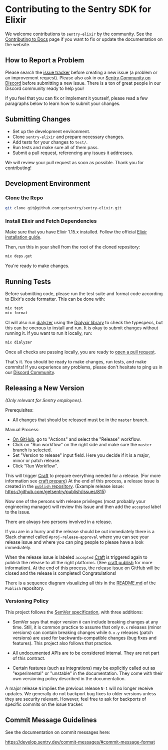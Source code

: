 # Contributing to the Sentry SDK for Elixir

We welcome contributions to `sentry-elixir` by the community. See the [Contributing to Docs](https://docs.sentry.io/contributing/) page if you want to fix or update the documentation on the website.

## How to Report a Problem

Please search the [issue tracker][issues] before creating a new issue (a problem or an improvement request). Please also ask in our [Sentry Community on Discord](https://discord.com/invite/Ww9hbqr) before submitting a new issue. There is a ton of great people in our Discord community ready to help you!

If you feel that you can fix or implement it yourself, please read a few paragraphs below to learn how to submit your changes.

## Submitting Changes

  * Set up the development environment.
  * Clone `sentry-elixir` and prepare necessary changes.
  * Add tests for your changes to `test/`.
  * Run tests and make sure all of them pass.
  * Submit a pull request, referencing any issues it addresses.

We will review your pull request as soon as possible. Thank you for contributing!

## Development Environment

### Clone the Repo

```bash
git clone git@github.com:getsentry/sentry-elixir.git
```

### Install Elixir and Fetch Dependencies

Make sure that you have Elixir 1.15.x installed. Follow the official [Elixir installation guide](https://elixir-lang.org/install.html).

Then, run this in your shell from the root of the cloned repository:

```bash
mix deps.get
```

You're ready to make changes.

## Running Tests

Before submitting code, please run the test suite and format code according to Elixir's code formatter. This can be done with:

```bash
mix test
mix format
```

CI will also run [dialyzer](http://erlang.org/doc/man/dialyzer.html) using the [Dialyxir library](https://github.com/jeremyjh/dialyxir) to check the typespecs, but this can be onerous to install and run. It is okay to submit changes without running it. If you want to run it locally, run:

```bash
mix dialyzer
```

Once all checks are passing locally, you are ready to [open a pull request](https://help.github.com/articles/using-pull-requests/).

That's it. You should be ready to make changes, run tests, and make commits! If you experience any problems, please don't hesitate to ping us in our [Discord Community](https://discord.com/invite/Ww9hbqr).

## Releasing a New Version

*(Only relevant for Sentry employees)*.

Prerequisites:

  * All changes that should be released must be in the `master` branch.

Manual Process:

  * [On GitHub][repo], go to "Actions" and select the "Release" workflow.
  * Click on "Run workflow" on the right side and make sure the `master` branch is selected.
  * Set "Version to release" input field. Here you decide if it is a major, minor or patch release.
  * Click "Run Workflow".

This will trigger [Craft] to prepare everything needed for a release. (For more information see [craft prepare](https://github.com/getsentry/craft#craft-prepare-preparing-a-new-release)) At the end of this process, a release issue is created in the [`publish` repository][publish-repo]. (Example release issue: <https://github.com/getsentry/publish/issues/815>)

Now one of the persons with release privileges (most probably your engineering manager) will review this Issue and then add the `accepted` label to the issue.

There are always two persons involved in a release.

If you are in a hurry and the release should be out immediately there is a Slack channel called `#proj-release-approval` where you can see your release issue and where you can ping people to please have a look immediately.

When the release issue is labeled `accepted` [Craft] is triggered again to publish the release to all the right platforms. (See [craft publish](https://github.com/getsentry/craft#craft-publish-publishing-the-release) for more information). At the end of this process, the release issue on GitHub will be closed and the release is completed! Congratulations!

There is a sequence diagram visualizing all this in the [README.md][publish-repo] of the `Publish` repository.

### Versioning Policy

This project follows the [SemVer specification](https://semver.org/), with three additions:

  * SemVer says that major version `0` can include breaking changes at any time. Still, it is common practice to assume that only `0.x` releases (minor versions) can contain breaking changes while `0.x.y` releases (patch versions) are used for backwards-compatible changes (bug fixes and features). This project also follows that practice.

  * All undocumented APIs are to be considered internal. They are not part of this contract.

  * Certain features (such as integrations) may be explicitly called out as "experimental" or "unstable" in the documentation. They come with their own versioning policy described in the documentation.

A major release `N` implies the previous release `N-1` will no longer receive updates. We generally do not backport bug fixes to older versions unless they are security relevant. However, feel free to ask for backports of specific commits on the issue tracker.

## Commit Message Guidelines

See the documentation on commit messages here:

<https://develop.sentry.dev/commit-messages/#commit-message-format>

[repo]: https://github.com/getsentry/sentry-elixir
[issues]: https://github.com/getsentry/sentry-elixir/issues
[Craft]: https://github.com/getsentry/craft
[publish-repo]: https://github.com/getsentry/publish
